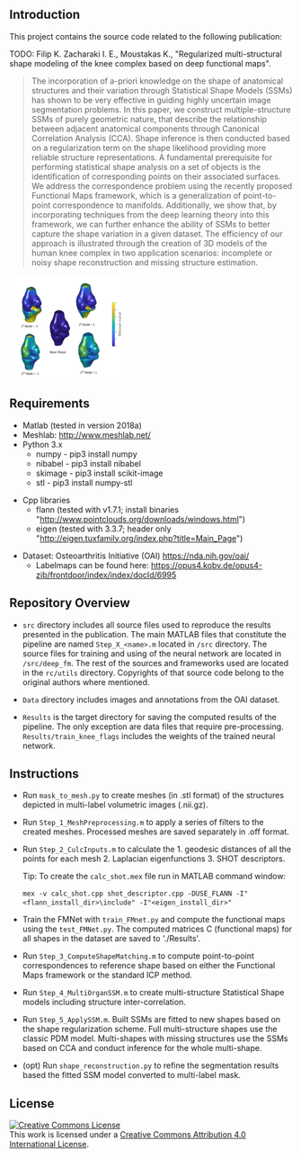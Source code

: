 ## Introduction

<!-- [![DOI](link_to_file.svg)](https_doi_link) -->

This project contains the source code related to the following publication:

TODO: Filip K. Zacharaki I. E., Moustakas K., "Regularized multi-structural shape
modeling of the knee complex based on deep functional maps".

> The incorporation of a-priori knowledge on the shape of anatomical structures
        and their variation through Statistical Shape Models (SSMs) has shown to
        be very effective in guiding highly uncertain image segmentation
        problems. In this paper, we construct multiple-structure SSMs of purely
        geometric nature, that describe the relationship between adjacent
        anatomical components through Canonical Correlation Analysis (CCA).
        Shape inference is then conducted based on a regularization term on the
        shape likelihood providing more reliable structure representations. A
        fundamental prerequisite for performing statistical shape analysis on a
        set of objects is the identification of corresponding points on their
        associated surfaces. We address the correspondence problem using the
        recently proposed Functional Maps framework, which is a generalization
        of point-to-point correspondence to manifolds. Additionally, we show
        that, by incorporating techniques from the deep learning theory into
        this framework, we can further enhance the ability of SSMs to better
        capture the shape variation in a given dataset. The efficiency of our
        approach is illustrated through the creation of 3D models of the human
        knee complex in two application scenarios: incomplete or noisy shape
        reconstruction and missing structure estimation.

<img src="doc/KneeSSM_heatmap.png" alt="Statistical Shape Model" width="200"/>

## Requirements

* Matlab (tested in version 2018a)
* Meshlab: http://www.meshlab.net/
* Python 3.x
    - numpy - pip3 install numpy
    - nibabel - pip3 install nibabel
    - skimage - pip3 install scikit-image
    - stl - pip3 install numpy-stl
- Cpp libraries
    - flann (tested with v1.7.1; install binaries "http://www.pointclouds.org/downloads/windows.html")
    - eigen (tested with 3.3.7; header only "http://eigen.tuxfamily.org/index.php?title=Main_Page")

* Dataset: Osteoarthritis Initiative (OAI) https://nda.nih.gov/oai/
    - Labelmaps can be found here:
      https://opus4.kobv.de/opus4-zib/frontdoor/index/index/docId/6995

## Repository Overview
* `src` directory includes all source files used to reproduce the results
  presented in the publication. The main MATLAB files that constitute the
  pipeline are named `Step_X_<name>.m` located in `/src` directory. The source
  files for training and using of the neural network are located in
  `/src/deep_fm`. The rest of the sources and frameworks used are located in the
  `rc/utils` directory. Copyrights of that source code belong to the original
  authors where mentioned.
  
* `Data` directory includes images and annotations from the OAI dataset.

* `Results` is the target directory for saving the computed results of the
  pipeline. The only exception are data files that require pre-processing.
  `Results/train_knee_flags` includes the weights of the trained neural network.

## Instructions

* Run `mask_to_mesh.py` to create meshes (in .stl format) of the structures
  depicted in multi-label volumetric images (.nii.gz).

* Run `Step_1_MeshPreprocessing.m` to apply a series of filters to the created meshes.
  Processed meshes are saved separately in .off format.

* Run `Step_2_CulcInputs.m` to calculate the 1. geodesic distances of all the points
  for each mesh 2. Laplacian eigenfunctions 3. SHOT descriptors.

  Tip: To create the `calc_shot.mex` file run in MATLAB command window: 
  
  ```
  mex -v calc_shot.cpp shot_descriptor.cpp -DUSE_FLANN -I"<flann_install_dir>\include" -I"<eigen_install_dir>"
  ```

* Train the FMNet with `train_FMnet.py` and compute the functional maps using
  the `test_FMNet.py`. The computed matrices C (functional maps) for
  all shapes in the dataset are saved to './Results'. 

* Run `Step_3_ComputeShapeMatching.m` to compute point-to-point correspondences to
  reference shape based on either the Functional Maps framework or the standard
  ICP method.

* Run `Step_4_MultiOrganSSM.m` to create multi-structure Statistical Shape models
  including structure inter-correlation.

* Run `Step_5_ApplySSM.m`. Built SSMs are fitted to new shapes based on the shape
  regularization scheme. Full multi-structure shapes use the classic PDM model.
  Multi-shapes with missing structures use the SSMs based on CCA and conduct
  inference for the whole multi-shape.

* (opt) Run `shape_reconstruction.py` to refine the segmentation results based
  the fitted SSM model converted to multi-label mask.

## License
<a rel="license" href="http://creativecommons.org/licenses/by/4.0/"><img
alt="Creative Commons License" style="border-width:0"
src="https://i.creativecommons.org/l/by/4.0/88x31.png" /></a><br />This work is
licensed under a <a rel="license"
href="http://creativecommons.org/licenses/by/4.0/">Creative Commons Attribution
4.0 International License</a>.
